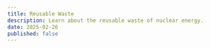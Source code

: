 ```yaml
---
title: Reusable Waste
description: Learn about the reusable waste of nuclear energy.
date: 2025-02-26
published: false
---
```

